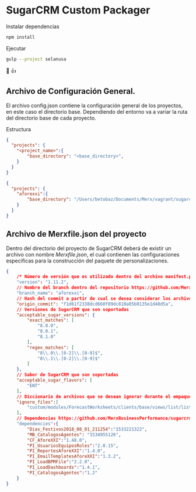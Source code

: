 # SugarCRM Custom Packager

Instalar dependencias

```javascript
npm install
```

Ejecutar

```bash
gulp --project selanusa
```

🍺 👍

## Archivo de Configuración General.

El archivo config.json contiene la configuración general de los proyectos, en este caso el directorio base. Dependiendo del entorno va a variar la ruta del directorio base de cada proyecto.

Estructura
```json
{
  "projects": {
  	"<project_name>":{
  		"base_directory": "<base_directory>",
  	}
  }
}
```

```json
{
  "projects": {
  	"aforexxi":{
  		"base_directory": "/Users/betobaz/Documents/Merx/vagrant/sugarcrm_php71es56/aforexxi.merxbp.loc/",
  	}
  }
}
```

## Archivo de Merxfile.json del proyecto

Dentro del directorio del proyecto de SugarCRM deberá de existir un archivo con nombre *Merxfile.json*, el cual contienen las configuraciones especificas para la construcción del paquete de personalizaciones.

```json
{
	/* Número de versión que es utilizado dentro del archivo manifest.php y el nombre del archivo, ejemplo: aforexxi_custom_v1.11.2 */
	"version": "1.11.2",
	// Nombre del branch dentro del repositorio https://github.com/MerxBusinessPerformance/custom_sugarcrm
	"branch_name": "aforexxi",
	// Hash del commit a partir de cual se desea considerar los archivos agregados o modificados para implementar en la instancia, utilizado para ejecutar el comando *git diff <hash> HEAD*
	"origin_commit": "f1d61f2338dcd660f89dc810a05b0135e1d40d5a",
	// Versiones de SugarCRM que son soportadas
	"acceptable_sugar_versions": {
		"exact_matches": [
			"8.0.0",
			"8.0.1",
			"8.1.0"
		],
		"regex_matches": [
			"8\\.0\\.[0-2]\\.[0-9]$",
			"8\\.1\\.[0-2]\\.[0-9]$"
		]
	},
	// Sabor de SugarCRM que son soportadas
	"acceptable_sugar_flavors": [
		"ENT"
	],
	// Diccionario de archivos que se desean ignorar durante el empaquetamiento
	"ignore_files":[
		"custom/modules/ForecastWorksheets/clients/base/views/list/list.php"
	],
	// Dependencias https://github.com/MerxBusinessPerformance/sugarcrm_packages
	"dependencies":{
		"Dias_Festivos2018_08_01_211254":"1533221322",
		"MB_CatalogosAgentes": "1534955126",		
		"CF_AforeXXI":"1.48.0",
		"PI_UsuariosEquiposRoles":"2.0.15",
		"PI_ReportesAforeXXI":"1.4.0",
		"PI_EmailTemplatesAforeXXI":"1.3.2",
		"PI_LoadBPMFile":"2.2.0",
		"PI_LoadDashboards":"1.4.1",
		"PI_CatalogosAgentes":"1.2"
	}
}
```











